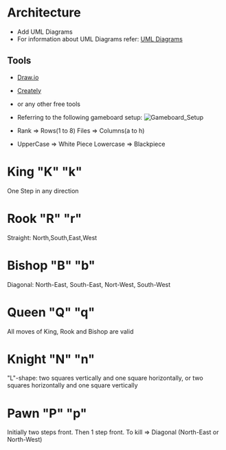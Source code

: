 # Architecture

* Add UML Diagrams
* For information about UML Diagrams refer: [UML Diagrams](https://www.uml-diagrams.org/uml-25-diagrams.html)
## Tools 
* [Draw.io](https://app.diagrams.net/)
* [Creately](https://app.creately.com/diagram/create)
* or any other free tools

* Referring to the following gameboard setup:
![Gameboard_Setup]()
* Rank => Rows(1 to 8)  Files => Columns(a to h)
* UpperCase => White Piece Lowercase => Blackpiece
# King "K" "k" 
One Step in any direction
# Rook "R" "r"
Straight: North,South,East,West
# Bishop "B" "b"
Diagonal: North-East, South-East, Nort-West, South-West
# Queen "Q" "q"
All moves of King, Rook and Bishop are valid
# Knight "N" "n"
"L"-shape: two squares vertically and one square horizontally, or two squares horizontally and one square vertically
# Pawn "P" "p"
Initially two steps front. Then 1 step front. To kill => Diagonal (North-East or North-West)
